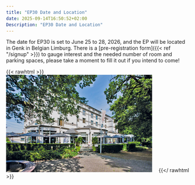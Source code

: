 ```yaml
---
title: "EP30 Date and Location"
date: 2025-09-14T16:50:52+02:00
Description: "EP30 Date and Location"
---
```

The date for EP30 is set to June 25 to 28, 2026, and the EP will be located in Genk in Belgian Limburg.
There is a [pre-registration form]({{< ref "/signup" >}}) to gauge interest and the needed number of room and parking spaces, 
please take a moment to fill it out if you intend to come!

{{< rawhtml >}}
        <img src="images/hotel_genk.png" class="img-responsive pull-left gap-right" style="padding-right: 1em;" />
{{</ rawhtml >}}